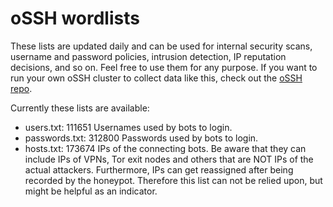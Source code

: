 # oSSH wordlists
These lists are updated daily and can be used for internal security scans, username and password policies, intrusion detection, IP reputation decisions, and so on. Feel free to use them for any purpose. If you want to run your own oSSH cluster to collect data like this, check out the [oSSH repo](https://github.com/toxyl/ossh).  

Currently these lists are available:  
- users.txt: 111651                                                                                                                                                                                                                                                                                                                                                                                                                                                                                                                                                                            Usernames used by bots to login. 
- passwords.txt: 312800                                                                                                                                                                                                                                                                                                                                                                                                                                                                                                                                                                            Passwords used by bots to login. 
- hosts.txt: 173674                                                                                                                                                                                                                                                                                                                                                                                                                                                                                                                                                                            IPs of the connecting bots. Be aware that they can include IPs of VPNs, Tor exit nodes and others that are NOT IPs of the actual attackers. Furthermore, IPs can get reassigned after being recorded by the honeypot. Therefore this list can not be relied upon, but might be helpful as an indicator.
